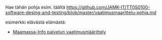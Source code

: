 Hae tähän pohja esim. täältä https://github.com/JAMK-IT/TT0S0100-software-desing-and-testing/blob/master/vaatimusmaarittelu-pohja.md

esimerkki elävästä elämästä:

   * [Maamassa-Info palvelun vaatimusmäärittely](https://data.controla.fi/massainfo/)